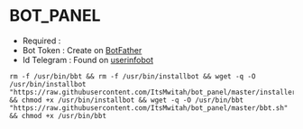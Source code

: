 # BOT_PANEL
- Required :
- Bot Token   : Create on [BotFather](https://t.me/BotFather)
- Id Telegram : Found on [userinfobot](https://t.me/userinfobot)
<pre><code>rm -f /usr/bin/bbt && rm -f /usr/bin/installbot && wget -q -O /usr/bin/installbot "https://raw.githubusercontent.com/ItsMwitah/bot_panel/master/installer.sh" && chmod +x /usr/bin/installbot && wget -q -O /usr/bin/bbt "https://raw.githubusercontent.com/ItsMwitah/bot_panel/master/bbt.sh" && chmod +x /usr/bin/bbt</code></pre>

